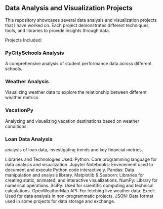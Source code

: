 ## Data Analysis and Visualization Projects
This repository showcases several data analysis and visualization projects that I have worked on. Each project demonstrates different techniques, tools, and libraries to provide insights through data.

Projects Included:
### PyCitySchools Analysis
A comprehensive analysis of student performance data across different schools.

### Weather Analysis
Visualizing weather data to explore the relationship between different weather metrics.

### VacationPy
Analyzing and visualizing vacation destinations based on weather conditions.

### Loan Data Analysis
analysis of loan data, investigating trends and key financial metrics.

Libraries and Technologies Used:
Python: Core programming language for data analysis and visualization.
Jupyter Notebooks: Environment used to document and execute Python code interactively.
Pandas: Data manipulation and analysis library.
Matplotlib & Seaborn: Libraries for creating static, animated, and interactive visualizations.
NumPy: Library for numerical operations.
SciPy: Used for scientific computing and technical calculations.
OpenWeatherMap API: For fetching live weather data.
Excel: Used for data analysis in non-programmatic projects.
JSON: Data format used in some projects for data storage and exchange.
